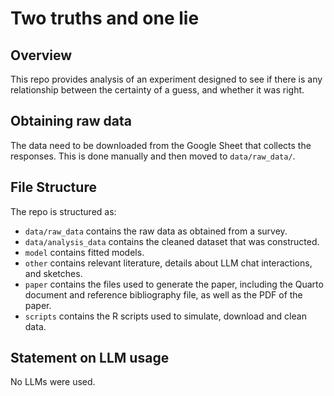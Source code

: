 # Two truths and one lie

## Overview

This repo provides analysis of an experiment designed to see if there is any relationship between the certainty of a guess, and whether it was right. 

## Obtaining raw data

The data need to be downloaded from the Google Sheet that collects the responses. This is done manually and then moved to `data/raw_data/`.


## File Structure

The repo is structured as:

-   `data/raw_data` contains the raw data as obtained from a survey.
-   `data/analysis_data` contains the cleaned dataset that was constructed.
-   `model` contains fitted models. 
-   `other` contains relevant literature, details about LLM chat interactions, and sketches.
-   `paper` contains the files used to generate the paper, including the Quarto document and reference bibliography file, as well as the PDF of the paper. 
-   `scripts` contains the R scripts used to simulate, download and clean data.


## Statement on LLM usage

No LLMs were used.
